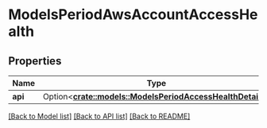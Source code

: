 # ModelsPeriodAwsAccountAccessHealth

## Properties

Name | Type | Description | Notes
------------ | ------------- | ------------- | -------------
**api** | Option<[**crate::models::ModelsPeriodAccessHealthDetails**](models.accessHealthDetails.md)> |  | [optional]

[[Back to Model list]](../README.md#documentation-for-models) [[Back to API list]](../README.md#documentation-for-api-endpoints) [[Back to README]](../README.md)


